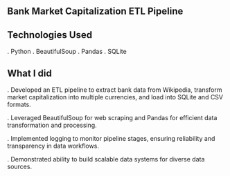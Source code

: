 ## Bank Market Capitalization ETL Pipeline

## Technologies Used
. Python
. BeautifulSoup
. Pandas
. SQLite

## What I did
. Developed an ETL pipeline to extract bank data from Wikipedia, transform market capitalization into multiple currencies, and load into SQLite and CSV formats.

. Leveraged BeautifulSoup for web scraping and Pandas for efficient data transformation and processing.  

. Implemented logging to monitor pipeline stages, ensuring reliability and transparency in data workflows. 

. Demonstrated ability to build scalable data systems for diverse data sources.  
